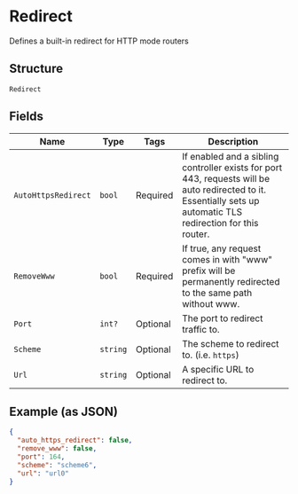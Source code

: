 
# Redirect

Defines a built-in redirect for HTTP mode routers

## Structure

`Redirect`

## Fields

| Name | Type | Tags | Description |
|  --- | --- | --- | --- |
| `AutoHttpsRedirect` | `bool` | Required | If enabled and a sibling controller exists for port 443, requests will be auto redirected to it. Essentially sets up automatic TLS redirection for this router. |
| `RemoveWww` | `bool` | Required | If true, any request comes in with "www" prefix will be permanently redirected to the same path without www. |
| `Port` | `int?` | Optional | The port to redirect traffic to. |
| `Scheme` | `string` | Optional | The scheme to redirect to. (i.e. `https`) |
| `Url` | `string` | Optional | A specific URL to redirect to. |

## Example (as JSON)

```json
{
  "auto_https_redirect": false,
  "remove_www": false,
  "port": 164,
  "scheme": "scheme6",
  "url": "url0"
}
```

